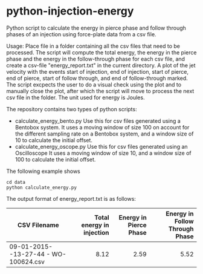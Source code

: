 # python-injection-energy
Python script to calculate the energy in pierce phase and follow through phases of an injection using force-plate data from a csv file.

Usage:
Place file in a folder containing all the csv files that need to be processed. The script will compute the total energy, the energy in the pierce phase and the energy in the follow-through phase for each csv file, and create a csv-file "energy_report.txt" in the current directory. A plot of the jet velocity with the events start of injection, end of injection, start of pierce, end of pierce, start of follow through, and end of follow-through marked. The script excpects the user to do a visual check using the plot and to manually close the plot, after which the script will move to process the next csv file in the folder. The unit used for energy is Joules.

The repository contains two types of python scripts:
- calculate_energy_bento.py
Use this for csv files generated using a Bentobox system.
It uses a moving window of size 100 on account for the different sampling rate on a Bentobox system, and a window size of 10 to calculate the initial offset.
- calculate_energy_oscope.py
Use this for csv files generated using an Oscilloscope
It uses a moving window of size 10, and a window size of 100 to calculate the initial offset.

The following example shows 

```
cd data
python calculate_energy.py
```

The output format of energy_report.txt is as follows:

|CSV Filename | Total energy in injection | Energy in Pierce Phase | Energy in Follow Through Phase |
|-------------|--------------------------:|-----------------------:|-------------------------------:|
|09-01-2015--13-27-44 - WO-100624.csv |	8.12|	2.59|	5.52|

